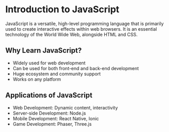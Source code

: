 # Introduction to JavaScript

JavaScript is a versatile, high-level programming language that is primarily used to create interactive effects within web browsers. It is an essential technology of the World Wide Web, alongside HTML and CSS.    

## Why Learn JavaScript?

- Widely used for web development
- Can be used for both front-end and back-end development
- Huge ecosystem and community support
- Works on any platform

## Applications of JavaScript

- Web Development: Dynamic content, interactivity
- Server-side Development: Node.js
- Mobile Development: React Native, Ionic
- Game Development: Phaser, Three.js
